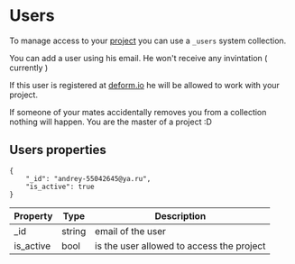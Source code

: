 # Users

To manage access to your [project](/projects/) you can use a `_users` system collection.

You can add a user using his email. He won't receive any invintation ( currently )

If this user is registered at [deform.io](https://deform.io) he will be allowed to work with your project.

If someone of your mates accidentally removes you from a collection nothing will happen. You are the master of a project :D

## Users properties

	{
	    "_id": "andrey-55042645@ya.ru",
	    "is_active": true
	}


Property      | Type          | Description
--------------|---------------|-------------
\_id          | string        | email of the user
is\_active    | bool          | is the user allowed to access the project
